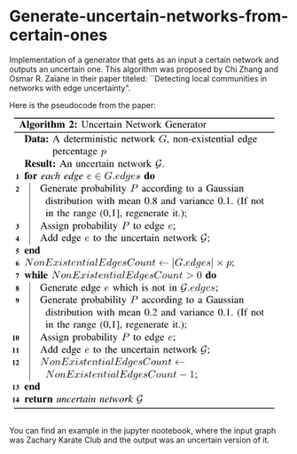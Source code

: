 # Generate-uncertain-networks-from-certain-ones

Implementation of a generator that gets as an input a certain network and outputs an uncertain one. This algorithm was proposed by Chi Zhang and Osmar R. Zaïane in their paper titeled: ``Detecting local communities in networks with edge uncertainty".

Here is the pseudocode from the paper:
![Screenshot](pseudocode.jpg)

You can find an example in the jupyter nootebook, where the input graph was Zachary Karate Club and the output was an uncertain version of it.
